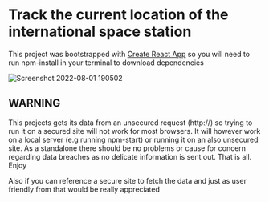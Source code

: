 # Track the current location of the international space station

This project was bootstrapped with [Create React App](https://github.com/facebook/create-react-app) so you will need to run npm-install in your terminal to download dependencies

![Screenshot 2022-08-01 190502](https://user-images.githubusercontent.com/78821732/182215516-23c3338b-a6a3-40eb-a3a2-778bb0ee9240.jpg)

## WARNING

This projects gets its data from an unsecured request (http://) so trying to run it on a secured site will not work for most browsers. It will however work on a local server (e.g running npm-start) or running it on an also unsecured site. As a standalone there should be no problems or cause for concern regarding data breaches as no delicate information is sent out. That is all. Enjoy


Also if you can reference a secure site to fetch the data and just as user friendly from that would be really appreciated



